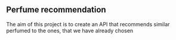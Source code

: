 ## Perfume recommendation 

The aim of this project is to create an API that recommends similar perfumed to the ones, that we have already chosen